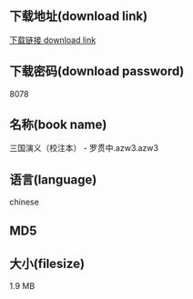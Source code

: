 ## 下载地址(download link)
[下载链接 download link](https://tutu365.netlify.app/?s=%E4%B8%89%E5%9B%BD%E6%BC%94%E4%B9%89%EF%BC%88%E6%A0%A1%E6%B3%A8%E6%9C%AC%EF%BC%89+-+%E7%BD%97%E8%B4%AF%E4%B8%AD.azw3)

## 下载密码(download password)
8078

## 名称(book name)
三国演义（校注本） - 罗贯中.azw3.azw3

## 语言(language)
chinese

## MD5


## 大小(filesize)
1.9 MB
